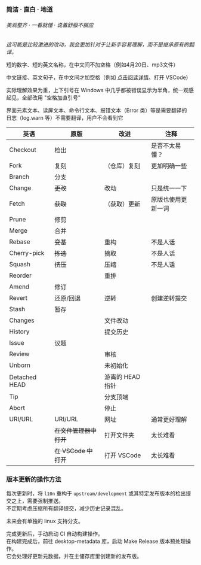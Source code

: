### 简洁 · 直白 · 地道
###### 美观整齐 · 一看就懂 · 说着舒服不膈应

_这可能是比较激进的改动，我会更加针对于让新手容易理解，而不是继承原有的翻译。_

短的数字、短的英文名称，在中文间不加空格（例如4月20日、mp3文件）

中文链接、英文句子，在中文间才加空格（例如 [点击阅读详情](链接)、打开 VSCode）

实际理解效果为重，上下引号在 Windows 中几乎都被错误显示为半角，统一观感起见，全部改用 "空格加直引号"

界面元素文本、读屏文本、命令行文本、报错文本（Error 类）等是需要翻译的<br>
日志（log.warn 等）不需要翻译，用户不会看到它

| 英语          | 原版                   | 改进             | 注释               |
| ------------- | ---------------------- | ---------------- | ------------------ |
| Checkout      | 检出                   |                  | 是否不太易懂？     |
| Fork          | 复刻                   | （仓库）复刻     | 更加明确一些       |
| Branch        | 分支                   |
| Change        | ~~更改~~               | 改动             | 只是统一一下       |
| Fetch         | ~~获取~~               | （获取）更新     | 原版也使用更新一词 |
| Prune         | 修剪                   |
| Merge         | 合并                   |
| Rebase        | ~~变基~~               | 重构             | 不是人话           |
| Cherry-pick   | ~~拣选~~               | 摘取             | 不是人话           |
| Squash        | ~~挤压~~               | 压缩             | 不是人话           |
| Reorder       |                        | 重排             |
| Amend         | 修订                   |
| Revert        | 还原/回退              | 逆转             | 创建逆转提交       |
| Stash         | 暂存                   |
| Changes       |                        | 文件改动         |
| History       |                        | 提交历史         |
| Issue         | 议题                   |
| Review        |                        | 审核             |
| Unborn        |                        | 未初始化         |
| Detached HEAD |                        | 游离的 HEAD 指针 |
| Tip           |                        | 分支顶端         |
| Abort         |                        | 停止             |
| URI/URL       | URI/URL                | 网址             | 通常更好理解       |
|               | ~~在文件管理器中打开~~ | 打开文件夹       | 太长难看           |
|               | ~~在 VSCode 中打开~~   | 打开 VSCode      | 太长难看           |

### 版本更新的操作方法

每次更新时，将 `l10n` 重构于 `upstream/development` 或其特定发布版本的检出提交之上，需要强制推送。<br>
不定期考虑压缩所有翻译提交，减少历史记录混乱。

未来会有单独的 linux 支持分支。

完成更新后，手动启动 CI 自动构建操作。<br>
在构建完成后，前往 desktop-metadata 库，启动 Make Release 版本预处理操作。<br>
它会处理好更新元数据，并在主储存库里创建新的发布版。
